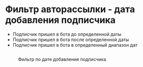 # Фильтр авторассылки - дата добавления подписчика

* Подписчик пришел в бота до определенной даты
* Подписчик пришел в бота после определенной даты
* Подписчик пришел в бота в определенный диапазон дат

<figure><img src="../../.gitbook/assets/image (64).png" alt=""><figcaption><p>Фильтр по дате добавления подписчика</p></figcaption></figure>
